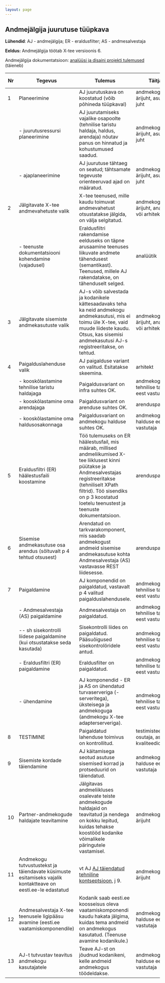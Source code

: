 ```yaml
---
layout: page
---
```


## Andmejälgija juurutuse tüüpkava

**Lühendid**: AJ - andmejälgija; ER - eraldusfilter; AS - andmesalvestaja

**Eeldus:** Andmejälgija töötab X-tee versioonis 6. 

Andmejälgija dokumentatsioon: [analüüsi ja disaini projekti tulemused](http://x-road.eu/docs/PersonalDataMonitor/) (täieneb)

| Nr | Tegevus | Tulemus | Täitjad | Tähtaeg | Konsultatsiooni vajadus |
|----|---------|---------|---------|---------|-------------------------|
| 1  | Planeerimine | AJ juurutuskava on koostatud (võib põhineda tüüpkaval) | andmekogu ärijuht, asutuse IT juht | |
|    | - juurutusressursi planeerimine | AJ juurutamiseks vajalike osapoolte (tehnilise taristu haldaja, haldus, arendaja) nõutav panus on hinnatud ja kohustumused saadud. | andmekogu ärijuht, asutuse IT juht | |
|    | - ajaplaneerimine | AJ juurutuse tähtaeg on seatud; tähtsamate tegevuste orienteeruvad ajad on määratud. | andmekogu ärijuht, asutuse IT juht | | |
| 2   | Jälgitavate X-tee andmevahetuste valik  | X-tee teenused, mille kaudu toimuvat andmevahetust otsustatakse jälgida, on välja selgitatud. | andmekogu ärijuht, analüütik või arhitekt | | |
|     | - teenuste dokumentatsiooni kohendamine (vajadusel) | Eraldusfiltri rakendamise eelduseks on täpne arusaamine teenuses liikuvate andmete tähendusest (semantikast). Teenused, millele AJ rakendatakse, on tähenduselt selged. | analüütik | | |
| 3   | Jälgitavate sisemiste andmekasutuste valik | AJ-s võib salvestada ja kodanikele kättesaadavaks teha ka neid andmekogu andmekasutusi, mis ei toimu üle X-tee, vaid muude liideste kaudu. Otsus, kas sisemisi andmekasutusi AJ-s registreeritakse, on tehtud. | andmekogu ärijuht, analüütik või arhitekt | | |
| 4  | Paigalduslahenduse valik     | AJ paigalduse variant on valitud. Esitatakse skeemina. | arhitekt | | |
|    | - kooskõlastamine tehnilise taristu haldajaga | Paigaldusvariant on infra suhtes OK. | andmekogu tehnilise taristu eest vastutaja | | |
|    | - kooskõlastamine oma arendajaga | Paigaldusvariant on arenduse suhtes OK. | arenduspartner | | |
|    | - kooskõlastamine oma haldusosakonnaga | Paigaldusvariant on andmekogu halduse suhtes OK. | andmekogu halduse eest vastutaja | | |
| 5   | Eraldusfiltri (ER) häälestusfaili koostamine | Töö tulemuseks on ER häälestusfail, mis määrab, millised andmeliikumised X-tee liiklusest kinni püütakse ja Andmesalvestajas registreeritakse (tehniliselt XPath filtrid). Töö sisendiks on p 3 koostatud loetelu teenustest ja teenuste dokumentatsioon.  | arenduspartner | | |
| 6   | Sisemise andmekasutuse osa arendus (sõltuvalt p 4 tehtud otsusest) | Arendatud on tarkvarakomponent, mis saadab andmekogust andmeid sisemise andmekasutuse kohta Andmesalvestaja (AS) vastavasse REST liidesesse. | arenduspartner | | |
| 7   | Paigaldamine | AJ komponendid on paigaldatud, vastavalt p 4 valitud paigalduslahendusele. | andmekogu tehnilise taristu eest vastutaja | | |
|     | - Andmesalvestaja (AS) paigaldamine | Andmesalvestaja on paigaldatud. | andmekogu tehnilise taristu eest vastutaja | | |
|     | -- sh sisekontrolli liidese paigaldamine (kui otsustatakse seda kasutada) | Sisekontrolli liides on paigaldatud. Pääsuõigused sisekontrolöridele antud. | andmekogu tehnilise taristu eest vastutaja | | |
|     | - Eraldusfiltri (ER) paigaldamine | Eraldusfilter on paigaldatud. | andmekogu tehnilise taristu eest vastutaja | | |
|     | - ühendamine | AJ komponendid - ER ja AS on ühendatud turvaserveriga (-serveritega), üksteisega ja andmekoguga (andmekogu X-tee adapterserveriga). | andmekogu tehnilise taristu eest vastutaja | | |
| 8   | TESTIMINE | Paigaldatud lahenduse toimivus on kontrollitud. | testimisteenuse osutaja, asutuse kvaliteediosakond || |
| 9   | Sisemiste kordade täiendamine | AJ käitamisega seotud asutuse sisemised korrad ja protseduurid on täiendatud. | andmekogu halduse eest vastutaja | | |
| 10  | Partner-andmekogude haldajate teavitamine | Jälgitavas andmeliikluses osalevate teiste andmekogude haldajaid on teavitatud ja nendega on kokku lepitud, kuidas tehakse koostööd kodanike võimalikele päringutele vastamisel. | andmekogu ärijuht | | |
| 11  | Andmekogu tutvustustekst ja täiendavate küsimuste esitamiseks vajalik kontaktteave on eesti.ee-le edastatud | vt AJ [AJ täiendatud tehniline kontseptsioon](http://x-road.eu/docs/PersonalDataMonitor/3_AJ%20t%c3%a4iendatud%20tehniline%20kontseptsioon%20v1.1.docx), j 9. | andmekogu ärijuht | | |
| 12  | Andmesalvestaja X-tee teenusele ligipääsu avamine (eesti.ee vaatamiskomponendile) | Kodanik saab eesti.ee koosseisus oleva vaatamiskomponendi kaudu hakata jälgima, kuidas tema andmeid on andmekogus kasutatud. (Teenuse avamine kodanikule.) | andmekogu halduse eest vastutaja | | | 
| 13  | AJ-t tutvustav teavitus andmekogu kasutajatele | Teave AJ-st on jõudnud kodanikeni, kelle andmeid andmekogus töödeldakse. | andmekogu halduse eest vastutaja | | |
